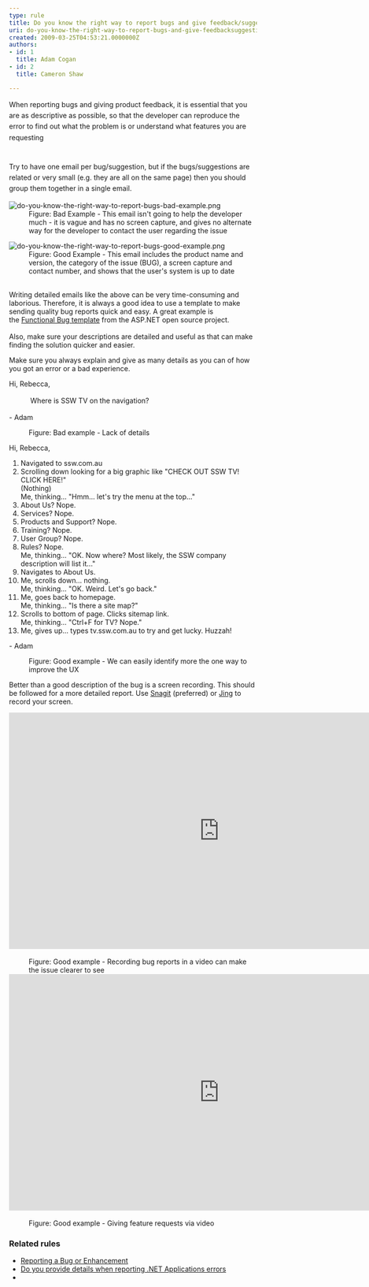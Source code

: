 ```yaml
---
type: rule
title: Do you know the right way to report bugs and give feedback/suggestions?
uri: do-you-know-the-right-way-to-report-bugs-and-give-feedbacksuggestions
created: 2009-03-25T04:53:21.0000000Z
authors:
- id: 1
  title: Adam Cogan
- id: 2
  title: Cameron Shaw

---
```




<span class='intro'> ​<span style="line-height&#58;1.6;">​​​​When reporting bugs and giving product feedback, it is essential that you are as descriptive as possible, so that the developer can reproduce the error to find out what the problem is&#160;or understand what features you are requesting</span><div><span style="line-height&#58;1.6;"><br></span></div><div><span style="line-height&#58;1.6;">Try to have one email per bug​/suggestion, but if the bugs/suggestions&#160;are related or very small&#160;(e.g. they are all on the same page) then you should group them&#160;together in a single email.​</span></div> </span>

<dl class="badImage"><dt> <img src="/SiteAssets/do-you-know-the-right-way-to-report-bugs/do-you-know-the-right-way-to-report-bugs-bad-example.png" alt="do-you-know-the-right-way-to-report-bugs-bad-example.png" /> <br>
   </dt><dd>Figure&#58; Bad Example - This email isn't going to help the developer much - it is vague and has no screen capture, and gives no alternate way for the developer to contact the user regarding the issue</dd></dl><dl class="goodImage"><dt> <img src="/SiteAssets/do-you-know-the-right-way-to-report-bugs/do-you-know-the-right-way-to-report-bugs-good-example.png" alt="do-you-know-the-right-way-to-report-bugs-good-example.png" /> <br>
   </dt><dd>Figure&#58;&#160;Good Example - This email includes the product name and version, the category of the issue (BUG), a screen capture and contact number, and shows that the user's system is up to date</dd> <br>
</dl><div><div aria-labelledby="ctl00_PlaceHolderMain_ContentTop_label" style="display&#58;inline;"><div>Writing detailed&#160;emails like the above can be very time-consuming and laborious. Therefore, it is always a good idea to use a template to make sending quality bug reports quick and easy. A great example is the&#160;<a href="https&#58;//github.com/aspnet/Home/wiki/Functional-bug-template">Functional Bug template</a>&#160;from the ASP.NET open source project.<br><br></div>Also, make sure your descriptions are detailed and useful as that can make finding the solution quicker and easier.<br></div></div><div><div aria-labelledby="ctl00_PlaceHolderMain_Content_label" style="display&#58;inline;"><p>Make sure you always explain and give as many details as you can of how you got an error or a bad experience.</p><dl class="badImage"><dt><div class="greyBox"><p>Hi, Rebecca, <br>
               <br>&#160; &#160; &#160; &#160; &#160; &#160;Where is SSW TV&#160;on the navigation?<br><br>- Adam &#160;<br></p></div></dt><dd>Figure&#58; Bad example - Lack of details</dd></dl><dl class="goodImage"><dt><div class="greyBox"><p>Hi, Rebecca,<br></p><ol><li>Navigated to ssw.com.au</li><li>Scrolling down looking for a big graphic like &quot;CHECK OUT SSW TV! CLICK HERE!&quot;<br>(Nothing)<br>Me, thinking… &quot;Hmm… let's try the menu at the top...&quot;</li><li>About Us? Nope.</li><li>Services? Nope.<br></li><li>Products and Support? Nope.</li><li>Training? Nope.</li><li>User Group? Nope.</li><li>Rules? Nope.<br>Me, thinking... &quot;OK. Now where? Most likely, the SSW company description will list it...&quot;</li><li>Navigates to About Us.</li><li>Me, scrolls down… nothing.<br>Me, thinking... &quot;OK. Weird. Let's go back.&quot;</li><li>Me, goes back to homepage.<br>Me, thinking… &quot;Is there a site map?&quot;</li><li>Scrolls to bottom of page. Clicks sitemap link.<br>Me, thinking... &quot;Ctrl+F for TV? Nope.&quot;</li><li>Me, gives up… types tv.ssw.com.au to try and get lucky. Huzzah!</li></ol><p>- Adam <br></p></div></dt><dd>Figure&#58; Good example - We can easily identify more the one way to improve the UX</dd></dl><p>Better than a good description of the bug is a screen recording. This should be followed for a more detailed report. Use <a href="http&#58;//www.techsmith.com/snagit.html" target="_blank">Snagit</a> (preferred) or <a href="http&#58;//www.techsmith.com/jing.html">Jing</a> to record your screen.</p><div class="ms-rtestate-read ms-rte-embedcode ms-rte-embedil ms-rtestate-notify">
         <iframe width="853" height="480" src="https&#58;//www.youtube.com/embed/y9vsGY1hYN0" frameborder="0"></iframe>&#160;</div><dd class="ssw15-rteElement-FigureGood">Figure&#58; Good example - Recording bug reports in a video can make the issue clearer to see<br></dd><div class="ms-rtestate-read ms-rte-embedcode ms-rte-embedil ms-rtestate-notify">
         <iframe width="853" height="480" src="https&#58;//www.youtube.com/embed/VDZSfHJ7GNU" frameborder="0"></iframe>&#160;</div><dd class="ssw15-rteElement-FigureGood">Figure&#58; Good example - Giving feature requests via video<br></dd></div></div><h3>Related rules</h3><ul><li>
      <a href="http&#58;//www.ssw.com.au/ssw/Standards/Support/bugreportorenhancement.aspx">Reporting a Bug or Enhancement</a>&#160;</li><li>
      <a href="/_layouts/15/FIXUPREDIRECT.ASPX?WebId=3dfc0e07-e23a-4cbb-aac2-e778b71166a2&amp;TermSetId=07da3ddf-0924-4cd2-a6d4-a4809ae20160&amp;TermId=7cfe44b8-9635-49d9-a908-198a0ea85dc4">Do you provide details when reporting .NET Applications errors </a></li><li></li></ul>


